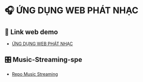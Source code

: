 # 🎧 ỨNG DỤNG WEB PHÁT NHẠC

## 🎵 Link web demo
- [ỨNG DỤNG WEB PHÁT NHẠC](https://github.com/Lanne-0402/Nhap-mon-CNPM)

## 🎛 Music-Streaming-spe
- [Repo Music Streaming]([https://github.com/Lanne-0402/Nhap-mon-CNPM](https://github.com/Hanari05/Music-Streaming-spec.git))
